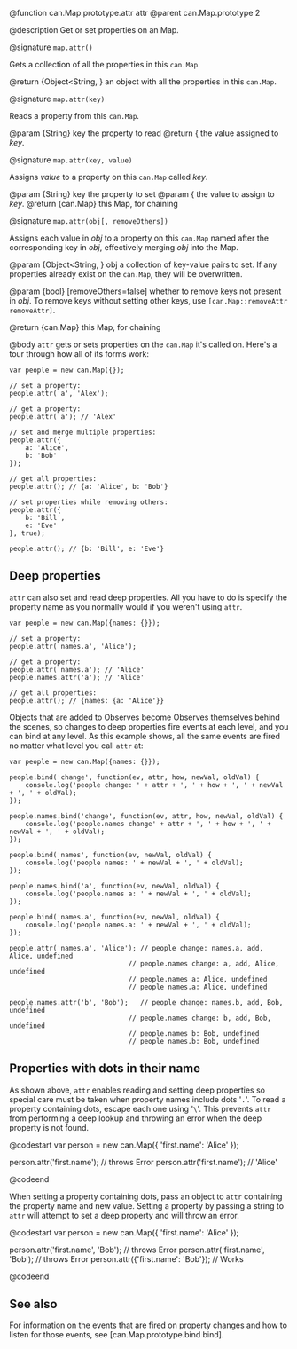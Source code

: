 @function can.Map.prototype.attr attr
@parent can.Map.prototype 2

@description Get or set properties on an Map.

@signature `map.attr()`

Gets a collection of all the properties in this `can.Map`.

@return {Object<String, } an object with all the properties in this `can.Map`.

@signature `map.attr(key)`

Reads a property from this `can.Map`.

@param {String} key the property to read
@return { the value assigned to _key_.

@signature `map.attr(key, value)`

Assigns _value_ to a property on this `can.Map` called _key_.

@param {String} key the property to set
@param { the value to assign to _key_.
@return {can.Map} this Map, for chaining

@signature `map.attr(obj[, removeOthers])`

Assigns each value in _obj_ to a property on this `can.Map` named after the
corresponding key in _obj_, effectively merging _obj_ into the Map.

@param {Object<String, } obj a collection of key-value pairs to set.
If any properties already exist on the `can.Map`, they will be overwritten.

@param {bool} [removeOthers=false] whether to remove keys not present in _obj_.
To remove keys without setting other keys, use `[can.Map::removeAttr removeAttr]`.

@return {can.Map} this Map, for chaining

@body
`attr` gets or sets properties on the `can.Map` it's called on. Here's a tour through
how all of its forms work:


    var people = new can.Map({});

    // set a property:
    people.attr('a', 'Alex');

    // get a property:
    people.attr('a'); // 'Alex'

    // set and merge multiple properties:
    people.attr({
        a: 'Alice',
        b: 'Bob'
    });

    // get all properties:
    people.attr(); // {a: 'Alice', b: 'Bob'}

    // set properties while removing others:
    people.attr({
        b: 'Bill',
        e: 'Eve'
    }, true);

    people.attr(); // {b: 'Bill', e: 'Eve'}


## Deep properties

`attr` can also set and read deep properties. All you have to do is specify
the property name as you normally would if you weren't using `attr`.


    var people = new can.Map({names: {}});

    // set a property:
    people.attr('names.a', 'Alice');

    // get a property:
    people.attr('names.a'); // 'Alice'
    people.names.attr('a'); // 'Alice'

    // get all properties:
    people.attr(); // {names: {a: 'Alice'}}


Objects that are added to Observes become Observes themselves behind the scenes,
so changes to deep properties fire events at each level, and you can bind at any
level. As this example shows, all the same events are fired no matter what level
you call `attr` at:


    var people = new can.Map({names: {}});

    people.bind('change', function(ev, attr, how, newVal, oldVal) {
        console.log('people change: ' + attr + ', ' + how + ', ' + newVal + ', ' + oldVal);
    });

    people.names.bind('change', function(ev, attr, how, newVal, oldVal) {
        console.log('people.names change' + attr + ', ' + how + ', ' + newVal + ', ' + oldVal);
    });

    people.bind('names', function(ev, newVal, oldVal) {
        console.log('people names: ' + newVal + ', ' + oldVal);
    });

    people.names.bind('a', function(ev, newVal, oldVal) {
        console.log('people.names a: ' + newVal + ', ' + oldVal);
    });

    people.bind('names.a', function(ev, newVal, oldVal) {
        console.log('people names.a: ' + newVal + ', ' + oldVal);
    });

    people.attr('names.a', 'Alice'); // people change: names.a, add, Alice, undefined
                                  // people.names change: a, add, Alice, undefined
                                  // people.names a: Alice, undefined
                                  // people names.a: Alice, undefined

    people.names.attr('b', 'Bob');   // people change: names.b, add, Bob, undefined
                                  // people.names change: b, add, Bob, undefined
                                  // people.names b: Bob, undefined
                                  // people names.b: Bob, undefined


## Properties with dots in their name

As shown above, `attr` enables reading and setting deep properties so special care must be taken when property names include dots '`.`'. To read a property containing dots, escape each one using '`\`'. This prevents `attr` from performing a deep lookup and throwing an error when the deep property is not found.

@codestart
var person = new can.Map({
	'first.name': 'Alice'
});

person.attr('first.name'); // throws Error
person.attr('first\.name'); // 'Alice'

@codeend

When setting a property containing dots, pass an object to `attr` containing the property name and new value. Setting a property by passing a string to `attr` will attempt to set a deep property and will throw an error.

@codestart
var person = new can.Map({
	'first.name': 'Alice'
});

person.attr('first.name', 'Bob'); // throws Error
person.attr('first\.name', 'Bob'); // throws Error
person.attr({'first.name': 'Bob'}); // Works

@codeend

## See also

For information on the events that are fired on property changes and how
to listen for those events, see [can.Map.prototype.bind bind].
